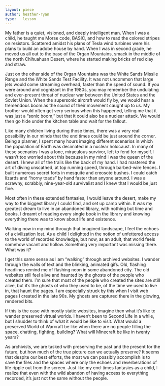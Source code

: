 ```yaml
---
layout: piece
author: heather-ryan
type:   lesson
---
```

My father is a quiet, visioned, and deeply intelligent man. When I was a child, he taught me Morse code, BASIC, and how to read the colored stripes on resistors. Scattered amidst his plans of Tesla wind turbines were his plans to build an adobe house by hand. When I was in second grade, he moved us all out to the base of the Organ Mountains, smack in the middle of the north Chihuahuan Desert, where he started making bricks of red clay and straw.

Just on the other side of the Organ Mountains was the White Sands Missile Range and the White Sands Test Facility. It was not uncommon that large jets would come streaming overhead, faster than the speed of sound. If you were around and cognizant in the 1980s, you may remember the undulating and ever-present threat of nuclear war between the United States and the Soviet Union. When the supersonic aircraft would fly by, we would hear a tremendous boom as the sound of their movement caught up to us. My brother would often get very serious when this happened, telling me that it was just a “sonic boom,” but that it could also be a nuclear attack. We would then go hide under the kitchen table and wait for the fallout.

Like many children living during those times, there was a very real possibility in our minds that the end times could be just around the corner. Being a planner, I spent many hours imaging different scenarios in which the population of Earth was decimated in a nuclear holocaust. In many of these scenarios I was a lone, miraculous survivor, left to fend for myself. I wasn’t too worried about this because in my mind I was the queen of the desert. I knew all of the trails like the back of my hand. I had mastered the art of diving unscathed, at top running speed, through barbed-wire fences. I built numerous secret forts in mesquite and creosote bushes. I could catch lizards and “horny toads” by hand faster than anyone around. I was a scrawny, scrabbly, nine-year-old survivalist and I knew that I would be just fine.

Most often in these extended fantasies, I would leave the desert, make my way to the biggest library I could find, and set up camp within. It was my greatest dream to live in an abandoned library, with nothing but time and books. I dreamt of reading every single book in the library and knowing everything there was to know about life and existence.

Walking now in my mind through that imagined landscape, I feel the echoes of a civilization lost. As a child I delighted in the notion of unfettered access to the world of recorded knowledge, but now, as an adult, that world feels somehow vacant and hollow. Something very important was missing there. What was it?

I get this same sense as I am “walking” through archived websites. I wander through the walls of text and the blinking, animated gifs. Old, flashing headlines remind me of flashing neon in some abandoned city. The old websites still feel alive and haunted by the ghosts of the people who created them. I’m sure that most of the people who created the sites are still alive, but it’s the ghosts of who they used to be, of the time we used to live in, that haunt the pages. I am especially struck by this when I visit web pages I created in the late 90s. My ghosts are captured there in the glowing, rendered bits.

If this is the case with mostly static websites, imagine then what it’s like to wander preserved virtual worlds. I haven’t been to Second Life in a while, but I shudder to think of what it would be like to visit. What would a preserved World of Warcraft be like when there are no people filling the space, chatting, fighting, building? What will Minecraft be like in twenty years?

As archivists, we are tasked with preserving the past and the present for the future, but how much of the true picture can we actually preserve? It seems that despite our best efforts, the most we can possibly accomplish is to save the files and the spaces where only the echoes and reverberations of life ripple out from the screen. Just like my end-times fantasies as a child, I realize that even with the wild abandon of having access to everything recorded, it’s just not the same without the people.